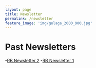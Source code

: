 ```yaml
---
layout: page
title: Newsletter
permalink: /newsletter
feature_image: 'img/gulaga_2000_900.jpg'
---
```


# Past Newsletters

-[RB Newsletter 2](https://share.sender.net/campaigns/ab1I/community-energy-survey-results-and-plans-for-2025)
-[RB Newsletter 1](https://share.sender.net/campaigns/8E5t/welcome-to-the-renewable-bermagui-email-list)